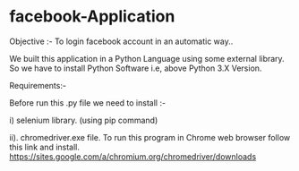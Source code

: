 # facebook-Application
Objective :- To login facebook account in an automatic way..

We built this application in a Python Language using some external library. So we have to install Python Software i.e, above Python 3.X Version.

Requirements:-

Before run this .py file we need to install :- 

i) selenium library. (using pip command) 

ii). chromedriver.exe file. To run this program in Chrome web browser follow this link and install. https://sites.google.com/a/chromium.org/chromedriver/downloads
